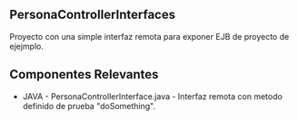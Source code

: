PersonaControllerInterfaces
---------------------------
Proyecto con una simple interfaz remota para exponer EJB de proyecto de ejejmplo.

Componentes Relevantes
-----------------------
 - JAVA - PersonaControllerInterface.java - Interfaz remota con metodo definido de prueba "doSomething".
